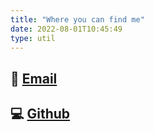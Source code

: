 ```yaml
---
title: "Where you can find me"
date: 2022-08-01T10:45:49
type: util
---
```

## 📧 [Email](mailto:chestergould@protonmail.com)

## 💻️ [Github](https://github.com/ChesterJFGould)
